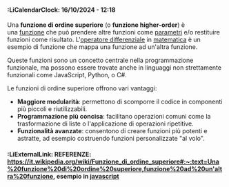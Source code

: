 #### :LiCalendarClock:  16/10/2024 - 12:18

Una **funzione di ordine superiore** (o **funzione higher-order**) è una [funzione](https://it.wikipedia.org/wiki/Funzione_(informatica) "Funzione (informatica)") che può prendere altre funzioni come [parametri](https://it.wikipedia.org/wiki/Parametro_(programmazione) "Parametro (programmazione)") e/o restituire funzioni come risultato. L'[operatore differenziale](https://it.wikipedia.org/wiki/Operatore_differenziale "Operatore differenziale") in [matematica](https://it.wikipedia.org/wiki/Matematica "Matematica") è un esempio di funzione che mappa una funzione ad un'altra funzione.

Queste funzioni sono un concetto centrale nella programmazione funzionale, ma possono essere trovate anche in linguaggi non strettamente funzionali come JavaScript, Python, o C#.

Le funzioni di ordine superiore offrono vari vantaggi:
- **Maggiore modularità**: permettono di scomporre il codice in componenti più piccoli e riutilizzabili.
- **Programmazione più concisa**: facilitano operazioni comuni come la trasformazione di liste o l'applicazione di operazioni ripetitive.
- **Funzionalità avanzate**: consentono di creare funzioni più potenti e astratte, ad esempio costruendo funzioni personalizzate "al volo".

#### :LiExternalLink: REFERENZE: https://it.wikipedia.org/wiki/Funzione_di_ordine_superiore#:~:text=Una%20funzione%20di%20ordine%20superiore,funzione%20ad%20un'altra%20funzione, esempio in [javascript](https://www.html.it/pag/71591/funzioni-di-ordine-superiore/)